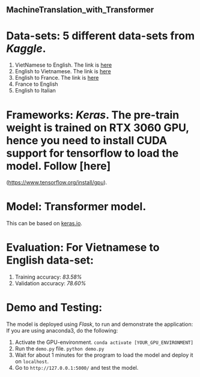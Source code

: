 ## MachineTranslation_with_Transformer
# Data-sets: 5 different data-sets from *Kaggle*.
1. VietNamese to English. The link is [here](https://www.kaggle.com/hungnm/englishvietnamese-translation)
2. English to Vietnamese. The link is [here](https://www.kaggle.com/hungnm/englishvietnamese-translation)
3. English to France. The link is [here](https://www.kaggle.com/digvijayyadav/frenchenglish)
4. France to English
5. English to Italian
# Frameworks: *Keras*. The pre-train weight is trained on RTX 3060 GPU, hence you need to install CUDA support for tensorflow to load the model. Follow [here]
(https://www.tensorflow.org/install/gpu).
# Model: Transformer model. 
This can be based on [keras.io](https://keras.io/examples/nlp/neural_machine_translation_with_transformer/).
# Evaluation: For Vietnamese to English data-set:
1. Training accuracy: *83.58%*
2. Validation accuracy: *78.60%*
# Demo and Testing:
The model is deployed using *Flask*, to run and demonstrate the application: 
If you are using anaconda3, do the following:
1. Activate the GPU-environment.
`conda activate [YOUR_GPU_ENVIRONMENT]`
2. Run the `demo.py` file.
`python demo.py`
3. Wait for about 1 minutes for the program to load the model and deploy it on `localhost`.
4. Go to `http://127.0.0.1:5000/` and test the model.
